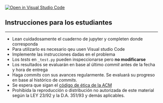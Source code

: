 [![Open in Visual Studio Code](https://classroom.github.com/assets/open-in-vscode-c66648af7eb3fe8bc4f294546bfd86ef473780cde1dea487d3c4ff354943c9ae.svg)](https://classroom.github.com/online_ide?assignment_repo_id=8959785&assignment_repo_type=AssignmentRepo)


## Instrucciones para los estudiantes
---

- Lean cuidadosamente el cuaderno de jupyter y completen donde corresponda
- Para utilizarlo es necesario qeu usen Visual studio Code
- Implemente las instrucciones dadas en el problema
- Los *tests* en `_test.py` pueden inspeccionarse pero **no modificarse**
- Los resultados se evaluarán en base al último *commit* antes de la fecha y hora de entrega
- Haga *commits* con sus avances regularmente. Se evaluará su progreso en base al histórico de *commits*. 
- Se espera que sigan el [código de ética de la ACM](https://www.acm.org/code-of-ethics)
- Prohibida la reproducción o distribución no autorizada de este material según la LEY 23/92 y la D.A. 351/93 y demás aplicables.


